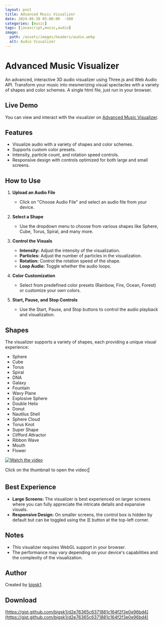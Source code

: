 ```yaml
---
layout: post
title: Advanced Music Visualizer
date: 2024-06-30 05:00:00  -500
categories: [music]
tags: [javascript,music,audio]
image:
  path: /assets/images/headers/audio.webp
  alt: Audio Visualizer
---
```


# Advanced Music Visualizer

An advanced, interactive 3D audio visualizer using Three.js and Web Audio API. Transform your music into mesmerizing visual spectacles with a variety of shapes and color schemes. A single html file, just run in your browser. 

## Live Demo

You can view and interact with the visualizer on [Advanced Music Visualizer](https://visual.bigsk1.com).

## Features

- Visualize audio with a variety of shapes and color schemes.
- Supports custom color presets.
- Intensity, particle count, and rotation speed controls.
- Responsive design with controls optimized for both large and small screens.

## How to Use

1. **Upload an Audio File**
   - Click on "Choose Audio File" and select an audio file from your device.

2. **Select a Shape**
   - Use the dropdown menu to choose from various shapes like Sphere, Cube, Torus, Spiral, and many more.

3. **Control the Visuals**
   - **Intensity:** Adjust the intensity of the visualization.
   - **Particles:** Adjust the number of particles in the visualization.
   - **Rotation:** Control the rotation speed of the shape.
   - **Loop Audio:** Toggle whether the audio loops.

4. **Color Customization**
   - Select from predefined color presets (Rainbow, Fire, Ocean, Forest) or customize your own colors.

5. **Start, Pause, and Stop Controls**
   - Use the Start, Pause, and Stop buttons to control the audio playback and visualization.

## Shapes

The visualizer supports a variety of shapes, each providing a unique visual experience:
- Sphere
- Cube
- Torus
- Spiral
- DNA
- Galaxy
- Fountain
- Wavy Plane
- Explosive Sphere
- Double Helix
- Donut
- Nautilus Shell
- Sphere Cloud
- Torus Knot
- Super Shape
- Clifford Attractor
- Ribbon Wave
- Mouth
- Flower


[![Watch the video](https://img.youtube.com/vi/K5j9hQPZ7jU/maxresdefault.jpg)](https://youtu.be/K5j9hQPZ7jU)

Click on the thumbnail to open the video☝️


## Best Experience

- **Large Screens:** The visualizer is best experienced on larger screens where you can fully appreciate the intricate details and expansive visuals.
- **Responsive Design:** On smaller screens, the control box is hidden by default but can be toggled using the ☰ button at the top-left corner.

## Notes

- This visualizer requires WebGL support in your browser.
- The performance may vary depending on your device's capabilities and the complexity of the visualization.


## Author

Created by [bigsk1](https://bigsk1.com).

## Download 

[https://gist.github.com/bigsk1/d2e76365c6371881c164f2f3e0e96bd4](https://gist.github.com/bigsk1/d2e76365c6371881c164f2f3e0e96bd4)